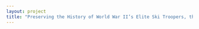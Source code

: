 ```yaml
--- 
layout: project 
title: "Preserving the History of World War II’s Elite Ski Troopers, the 10th Mountain Division" 
---
```



